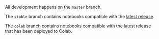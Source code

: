 All development happens on the `master` branch.

The `stable` branch contains notebooks compatible with the [latest
release](https://github.com/tensorflow/swift/blob/master/Installation.md#releases).

The `colab` branch contains notebooks compatible with the latest release that
has been deployed to Colab.
